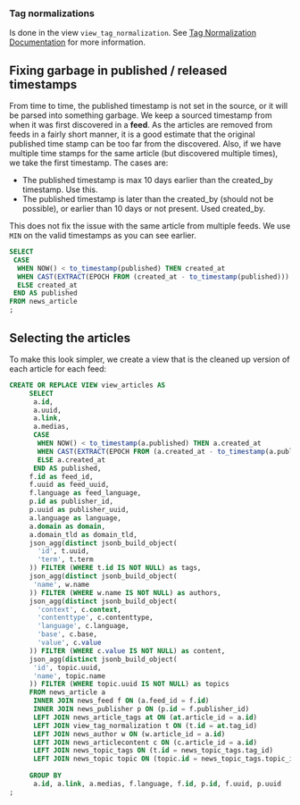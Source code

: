 ### Tag normalizations
Is done in the view `view_tag_normalization`. See [Tag Normalization Documentation](tags.md) for more information.

## Fixing garbage in published / released timestamps
From time to time, the published timestamp is not set in the source, or it will be parsed into something garbage. We keep a sourced timestamp from when it was first discovered in a **feed**. As the articles are removed from feeds in a fairly short manner, it is a good estimate that the original published time stamp can be too far from the discovered. Also, if we have multiple time stamps for the same article (but discovered multiple times), we take the first timestamp. The cases are:

 - The published timestamp is max 10 days earlier than the created_by timestamp. Use this.
 - The published timestamp is later than the created_by (should not be possible), or earlier than 10 days or not present. Used created_by.

This does not fix the issue with the same article from multiple feeds. We use `MIN` on the valid timestamps as you can see earlier. 

```sql
SELECT 
 CASE
  WHEN NOW() < to_timestamp(published) THEN created_at
  WHEN CAST(EXTRACT(EPOCH FROM (created_at - to_timestamp(published))) AS bigint) < 864000 THEN to_timestamp(published)
  ELSE created_at
 END AS published
FROM news_article 
;
```

## Selecting the articles
To make this look simpler, we create a view that is the cleaned up version of each article for each feed:

```sql
CREATE OR REPLACE VIEW view_articles AS
     SELECT 
      a.id,
      a.uuid,
      a.link,
      a.medias,
      CASE
       WHEN NOW() < to_timestamp(a.published) THEN a.created_at
       WHEN CAST(EXTRACT(EPOCH FROM (a.created_at - to_timestamp(a.published))) AS bigint) < 864000 THEN to_timestamp(a.published)
       ELSE a.created_at
      END AS published,
     f.id as feed_id,
     f.uuid as feed_uuid,
     f.language as feed_language,
     p.id as publisher_id,
     p.uuid as publisher_uuid,
     a.language as language,
     a.domain as domain,
     a.domain_tld as domain_tld,
     json_agg(distinct jsonb_build_object(
       'id', t.uuid,
       'term', t.term
     )) FILTER (WHERE t.id IS NOT NULL) as tags,
     json_agg(distinct jsonb_build_object(
      'name', w.name
     )) FILTER (WHERE w.name IS NOT NULL) as authors,
     json_agg(distinct jsonb_build_object(
       'context', c.context,
       'contenttype', c.contenttype,
       'language', c.language,
       'base', c.base,
       'value', c.value
     )) FILTER (WHERE c.value IS NOT NULL) as content,
     json_agg(distinct jsonb_build_object(
      'id', topic.uuid,
      'name', topic.name
     )) FILTER (WHERE topic.uuid IS NOT NULL) as topics
     FROM news_article a
      INNER JOIN news_feed f ON (a.feed_id = f.id)
      INNER JOIN news_publisher p ON (p.id = f.publisher_id)
      LEFT JOIN news_article_tags at ON (at.article_id = a.id)
      LEFT JOIN view_tag_normalization t ON (t.id = at.tag_id)
      LEFT JOIN news_author w ON (w.article_id = a.id)
      LEFT JOIN news_articlecontent c ON (c.article_id = a.id)
      LEFT JOIN news_topic_tags ON (t.id = news_topic_tags.tag_id)
      LEFT JOIN news_topic topic ON (topic.id = news_topic_tags.topic_id)
      
     GROUP BY 
      a.id, a.link, a.medias, f.language, f.id, p.id, f.uuid, p.uuid
;
```

